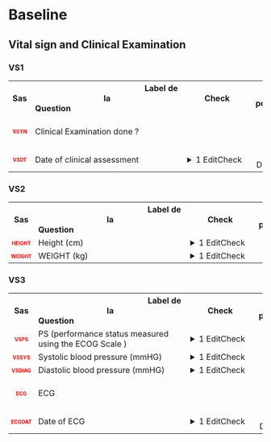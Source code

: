 # Baseline 
## Vital sign and Clinical Examination 
### VS1 

<table style='width:100%;'>
<tr>
<th style='width:50px; text-align:center;'><strong>Sas</strong></th>
<th style='width:600px; text-align:center;'><strong>&nbsp;&nbsp;&nbsp;&nbsp;&nbsp;&nbsp;&nbsp;&nbsp;&nbsp;&nbsp;&nbsp;&nbsp;&nbsp;&nbsp;&nbsp;&nbsp;&nbsp;&nbsp;&nbsp;&nbsp;&nbsp;&nbsp;&nbsp;&nbsp;&nbsp;&nbsp;&nbsp;&nbsp;&nbsp;&nbsp;&nbsp;&nbsp;&nbsp;&nbsp;&nbsp;&nbsp;&nbsp;&nbsp;&nbsp;&nbsp;&nbsp;&nbsp;&nbsp;&nbsp;&nbsp;&nbsp;&nbsp;&nbsp;&nbsp;&nbsp;Label de la Question&nbsp;&nbsp;&nbsp;&nbsp;&nbsp;&nbsp;&nbsp;&nbsp;&nbsp;&nbsp;&nbsp;&nbsp;&nbsp;&nbsp;&nbsp;&nbsp;&nbsp;&nbsp;&nbsp;&nbsp;&nbsp;&nbsp;&nbsp;&nbsp;&nbsp;&nbsp;&nbsp;&nbsp;&nbsp;&nbsp;&nbsp;&nbsp;&nbsp;&nbsp;&nbsp;&nbsp;&nbsp;&nbsp;&nbsp;&nbsp;&nbsp;&nbsp;&nbsp;&nbsp;&nbsp;&nbsp;&nbsp;&nbsp;&nbsp;&nbsp;</strong></th>
<th style='width:300px; text-align:center;'><strong>&nbsp;&nbsp;&nbsp;&nbsp;&nbsp;&nbsp;&nbsp;&nbsp;Check&nbsp;&nbsp;&nbsp;&nbsp;&nbsp;&nbsp;&nbsp;&nbsp;</strong></th>
<th style='width:300px; text-align:center;'><strong>&nbsp;&nbsp;&nbsp;&nbsp;&nbsp;&nbsp;&nbsp;&nbsp;Réponses possibles&nbsp;&nbsp;&nbsp;&nbsp;&nbsp;&nbsp;&nbsp;&nbsp;</strong></th>
</tr>
<tr>
 <tr> 
<td style='width:50px; text-align:center; color:red; font-size: 10px;'> <b> VSYN </b></td> 
 <td style='width:600px; text-align:left;'> Clinical Examination done ?</td>
 <td style='width:600px; text-align:left;'>   </td>
 <td style='width:300px; text-align:center;'> 🔘 0 - <b>Not done</b> <br>🔘 1 - <b>Done</b> <br> </td> 
 </tr>
 <tr> 
<td style='width:50px; text-align:center; color:red; font-size: 10px;'> <b> VSDT </b></td> 
 <td style='width:600px; text-align:left;'> Date of clinical assessment</td>
 <td style='width:600px; text-align:left;'>  <details> <summary>1 EditCheck </summary><table><tr><td> Enabled:[VS.*][VS1.*][VSDT]</td> </tr><tr> <td> <pre><code class='javascript'>#Action Expression 
[VS][VS1][VSYN] == '1'; 
#data Expression 
 
</code></pre> </td><td> </td> </tr></table></details> </td>
 <td style='width:300px; text-align:center;'> 📅 DD/MM/YYYY  </td> 
 </tr>
</table>

### VS2 

<table style='width:100%;'>
<tr>
<th style='width:50px; text-align:center;'><strong>Sas</strong></th>
<th style='width:600px; text-align:center;'><strong>&nbsp;&nbsp;&nbsp;&nbsp;&nbsp;&nbsp;&nbsp;&nbsp;&nbsp;&nbsp;&nbsp;&nbsp;&nbsp;&nbsp;&nbsp;&nbsp;&nbsp;&nbsp;&nbsp;&nbsp;&nbsp;&nbsp;&nbsp;&nbsp;&nbsp;&nbsp;&nbsp;&nbsp;&nbsp;&nbsp;&nbsp;&nbsp;&nbsp;&nbsp;&nbsp;&nbsp;&nbsp;&nbsp;&nbsp;&nbsp;&nbsp;&nbsp;&nbsp;&nbsp;&nbsp;&nbsp;&nbsp;&nbsp;&nbsp;&nbsp;Label de la Question&nbsp;&nbsp;&nbsp;&nbsp;&nbsp;&nbsp;&nbsp;&nbsp;&nbsp;&nbsp;&nbsp;&nbsp;&nbsp;&nbsp;&nbsp;&nbsp;&nbsp;&nbsp;&nbsp;&nbsp;&nbsp;&nbsp;&nbsp;&nbsp;&nbsp;&nbsp;&nbsp;&nbsp;&nbsp;&nbsp;&nbsp;&nbsp;&nbsp;&nbsp;&nbsp;&nbsp;&nbsp;&nbsp;&nbsp;&nbsp;&nbsp;&nbsp;&nbsp;&nbsp;&nbsp;&nbsp;&nbsp;&nbsp;&nbsp;&nbsp;</strong></th>
<th style='width:300px; text-align:center;'><strong>&nbsp;&nbsp;&nbsp;&nbsp;&nbsp;&nbsp;&nbsp;&nbsp;Check&nbsp;&nbsp;&nbsp;&nbsp;&nbsp;&nbsp;&nbsp;&nbsp;</strong></th>
<th style='width:300px; text-align:center;'><strong>&nbsp;&nbsp;&nbsp;&nbsp;&nbsp;&nbsp;&nbsp;&nbsp;Réponses possibles&nbsp;&nbsp;&nbsp;&nbsp;&nbsp;&nbsp;&nbsp;&nbsp;</strong></th>
</tr>
<tr>
 <tr> 
<td style='width:50px; text-align:center; color:red; font-size: 10px;'> <b> HEIGHT </b></td> 
 <td style='width:600px; text-align:left;'> Height (cm)</td>
 <td style='width:600px; text-align:left;'>  <details> <summary>1 EditCheck </summary><table><tr><td> Valid:[HEIGHT]</td> </tr><tr> <td> <pre><code class='javascript'>#Action Expression 
([HEIGHT] == '') ||
((140 <= [HEIGHT]) && ([HEIGHT] <= 200)) 
#data Expression 
 
</code></pre> </td><td> The height of the patient should be between 140 and 200cm. Please confirm the data.</td> </tr></table></details> </td>
 <td style='width:300px; text-align:center;'> Num - 50 </td> 
 </tr>
 <tr> 
<td style='width:50px; text-align:center; color:red; font-size: 10px;'> <b> WEIGHT </b></td> 
 <td style='width:600px; text-align:left;'> WEIGHT (kg)</td>
 <td style='width:600px; text-align:left;'>  <details> <summary>1 EditCheck </summary><table><tr><td> Valid:[WEIGHT]</td> </tr><tr> <td> <pre><code class='javascript'>#Action Expression 
([WEIGHT] == '') ||
((40 <= [WEIGHT]) && ([WEIGHT] <= 180)) 
#data Expression 
 
</code></pre> </td><td> The weight of the patient should be between 40 and 180kg. Please confirm the data.</td> </tr></table></details> </td>
 <td style='width:300px; text-align:center;'> Num - 50 </td> 
 </tr>
</table>

### VS3 

<table style='width:100%;'>
<tr>
<th style='width:50px; text-align:center;'><strong>Sas</strong></th>
<th style='width:600px; text-align:center;'><strong>&nbsp;&nbsp;&nbsp;&nbsp;&nbsp;&nbsp;&nbsp;&nbsp;&nbsp;&nbsp;&nbsp;&nbsp;&nbsp;&nbsp;&nbsp;&nbsp;&nbsp;&nbsp;&nbsp;&nbsp;&nbsp;&nbsp;&nbsp;&nbsp;&nbsp;&nbsp;&nbsp;&nbsp;&nbsp;&nbsp;&nbsp;&nbsp;&nbsp;&nbsp;&nbsp;&nbsp;&nbsp;&nbsp;&nbsp;&nbsp;&nbsp;&nbsp;&nbsp;&nbsp;&nbsp;&nbsp;&nbsp;&nbsp;&nbsp;&nbsp;Label de la Question&nbsp;&nbsp;&nbsp;&nbsp;&nbsp;&nbsp;&nbsp;&nbsp;&nbsp;&nbsp;&nbsp;&nbsp;&nbsp;&nbsp;&nbsp;&nbsp;&nbsp;&nbsp;&nbsp;&nbsp;&nbsp;&nbsp;&nbsp;&nbsp;&nbsp;&nbsp;&nbsp;&nbsp;&nbsp;&nbsp;&nbsp;&nbsp;&nbsp;&nbsp;&nbsp;&nbsp;&nbsp;&nbsp;&nbsp;&nbsp;&nbsp;&nbsp;&nbsp;&nbsp;&nbsp;&nbsp;&nbsp;&nbsp;&nbsp;&nbsp;</strong></th>
<th style='width:300px; text-align:center;'><strong>&nbsp;&nbsp;&nbsp;&nbsp;&nbsp;&nbsp;&nbsp;&nbsp;Check&nbsp;&nbsp;&nbsp;&nbsp;&nbsp;&nbsp;&nbsp;&nbsp;</strong></th>
<th style='width:300px; text-align:center;'><strong>&nbsp;&nbsp;&nbsp;&nbsp;&nbsp;&nbsp;&nbsp;&nbsp;Réponses possibles&nbsp;&nbsp;&nbsp;&nbsp;&nbsp;&nbsp;&nbsp;&nbsp;</strong></th>
</tr>
<tr>
 <tr> 
<td style='width:50px; text-align:center; color:red; font-size: 10px;'> <b> VSPS </b></td> 
 <td style='width:600px; text-align:left;'> PS (performance status measured using the ECOG Scale )</td>
 <td style='width:600px; text-align:left;'>  <details> <summary>1 EditCheck </summary><table><tr><td> Valid:[VSPS]</td> </tr><tr> <td> <pre><code class='javascript'>#Action Expression 
([VSPS] == '') ||
((0 <= [VSPS]) && ([VSPS] <= 4)) 
#data Expression 
 
</code></pre> </td><td> The ECOG performance status must be between 0 and 4. Please correct the data.</td> </tr></table></details> </td>
 <td style='width:300px; text-align:center;'> Num - 50 </td> 
 </tr>
 <tr> 
<td style='width:50px; text-align:center; color:red; font-size: 10px;'> <b> VSSYS </b></td> 
 <td style='width:600px; text-align:left;'> Systolic blood pressure (mmHG)</td>
 <td style='width:600px; text-align:left;'>  <details> <summary>1 EditCheck </summary><table><tr><td> Valid:[VSSYS]</td> </tr><tr> <td> <pre><code class='javascript'>#Action Expression 
([VSSYS] == '') ||
((90 <= [VSSYS]) && ([VSSYS] <= 160)) 
#data Expression 
 
</code></pre> </td><td> The systolic blood pressure (SBP) of the patient should be between 90 and 160 mmHg. Please confirm the data.</td> </tr></table></details> </td>
 <td style='width:300px; text-align:center;'> Num - 50 </td> 
 </tr>
 <tr> 
<td style='width:50px; text-align:center; color:red; font-size: 10px;'> <b> VSDIAG </b></td> 
 <td style='width:600px; text-align:left;'> Diastolic blood pressure (mmHG)</td>
 <td style='width:600px; text-align:left;'>  <details> <summary>1 EditCheck </summary><table><tr><td> Valid:[VSDIAG]</td> </tr><tr> <td> <pre><code class='javascript'>#Action Expression 
([VSDIAG] == '') ||
((60 <= [VSDIAG]) && ([VSDIAG] <= 100)) 
#data Expression 
 
</code></pre> </td><td> The diastolic blood pressure (DBP) of the patient should be between 60 and 100 mmHg. Please confirm the data.</td> </tr></table></details> </td>
 <td style='width:300px; text-align:center;'> Num - 50 </td> 
 </tr>
 <tr> 
<td style='width:50px; text-align:center; color:red; font-size: 10px;'> <b> ECG </b></td> 
 <td style='width:600px; text-align:left;'> ECG</td>
 <td style='width:600px; text-align:left;'>   </td>
 <td style='width:300px; text-align:center;'> 🔘 0 - <b>Not done</b> <br>🔘 1 - <b>Done</b> <br> </td> 
 </tr>
 <tr> 
<td style='width:50px; text-align:center; color:red; font-size: 10px;'> <b> ECGDAT </b></td> 
 <td style='width:600px; text-align:left;'> Date of ECG</td>
 <td style='width:600px; text-align:left;'>  <details> <summary>1 EditCheck </summary><table><tr><td> Enabled:[VS.*][VS3.*][ECGDAT]</td> </tr><tr> <td> <pre><code class='javascript'>#Action Expression 
[VS][VS1][VSYN] == '1' && [VS][VS3][ECG]=="1"; 
#data Expression 
 
</code></pre> </td><td> </td> </tr></table></details> </td>
 <td style='width:300px; text-align:center;'> 📅 DD/MM/YYYY  </td> 
 </tr>
</table>

